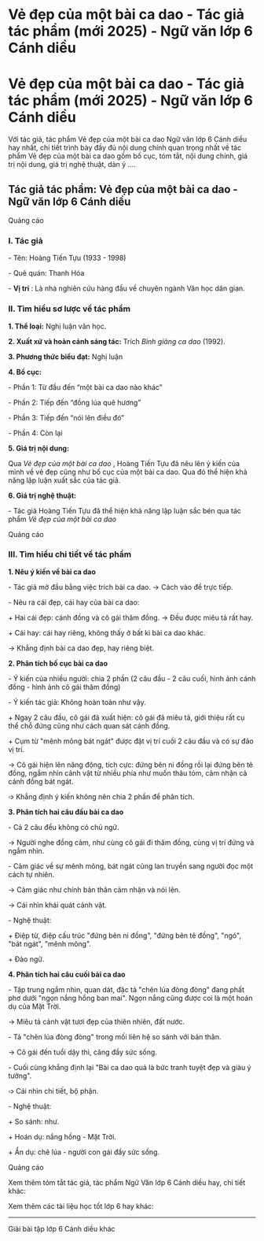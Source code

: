 # Vẻ đẹp của một bài ca dao - Tác giả tác phẩm (mới 2025) - Ngữ văn lớp 6 Cánh diều

# Vẻ đẹp của một bài ca dao - Tác giả tác phẩm (mới 2025) - Ngữ văn lớp 6 Cánh diều

Với tác giả, tác phẩm Vẻ đẹp của một bài ca dao Ngữ văn lớp 6 Cánh diều hay nhất, chi tiết trình bày đầy đủ nội dung chính quan trọng nhất về tác phẩm Vẻ đẹp của một bài ca dao gồm bố cục, tóm tắt, nội dung chính, giá trị nội dung, giá trị nghệ thuật, dàn ý ....

## Tác giả tác phẩm: Vẻ đẹp của một bài ca dao - Ngữ văn lớp 6 Cánh diều

Quảng cáo

### **I. Tác giả**

\- Tên: Hoàng Tiến Tựu (1933 - 1998)

\- Quê quán: Thanh Hóa

\- **Vị trí** : Là nhà nghiên cứu hàng đầu về chuyên ngành Văn học dân gian.

### **II. Tìm hiểu sơ lược về tác phẩm**

**1\. Thể loại:** Nghị luận văn học.

**2\. Xuất xứ và hoàn cảnh sáng tác:** Trích _Bình giảng ca dao_ (1992).

**3\. Phương thức biểu đạt:** Nghị luận

**4\. Bố cục:**

\- Phần 1: Từ đầu đến “một bài ca dao nào khác”

\- Phần 2: Tiếp đến “đồng lúa quê hương”

\- Phần 3: Tiếp đến “nói lên điều đó”

\- Phần 4: Còn lại

**5\. Giá trị nội dung:**

Qua _Vẻ đẹp của một bài ca dao_ , Hoàng Tiến Tựu đã nêu lên ý kiến của mình về vẻ đẹp cũng như bố cục của một bài ca dao. Qua đó thể hiện khả năng lập luận xuất sắc của tác giả.

**6\. Giá trị nghệ thuật:**

\- Tác giả Hoàng Tiến Tựu đã thể hiện khả năng lập luận sắc bén qua tác phẩm _Vẻ đẹp của một bài ca dao_

Quảng cáo

### **III. Tìm hiểu chi tiết về tác phẩm**

**1\. Nêu ý kiến về bài ca dao**

\- Tác giả mở đầu bằng việc trích bài ca dao. → Cách vào đề trực tiếp.

\- Nêu ra cái đẹp, cái hay của bài ca dao:

\+ Hai cái đẹp: cánh đồng và cô gái thăm đồng. → Đều được miêu tả rất hay.

\+ Cái hay: cái hay riêng, không thấy ở bất kì bài ca dao khác.

→ Khẳng định bài ca dao đẹp, hay riêng biệt.

**2\. Phân tích bố cục bài ca dao**

\- Ý kiến của nhiều người: chia 2 phần (2 câu đầu - 2 câu cuối, hình ảnh cánh đồng - hình ảnh cô gái thăm đồng)

\- Ý kiến tác giả: Không hoàn toàn như vậy.

\+ Ngay 2 câu đầu, cô gái đã xuất hiện: cô gái đã miêu tả, giới thiệu rất cụ thể chỗ đứng cũng như cách quan sát cánh đồng.

\+ Cụm từ "mênh mông bát ngát" được đặt vị trí cuối 2 câu đầu và có sự đảo vị trí.

→ Cô gái hiện lên năng động, tích cực: đứng bên ni đồng rồi lại đứng bên tê đồng, ngắm nhìn cảnh vật từ nhiều phía như muốn thâu tóm, cảm nhận cả cánh đồng bát ngát.

➩ Khẳng định ý kiến không nên chia 2 phần để phân tích.

**3\. Phân tích hai câu đầu bài ca dao**

\- Cả 2 câu đều không có chủ ngữ. 

→ Người nghe đồng cảm, như cùng cô gái đi thăm đồng, cùng vị trí đứng và ngắm nhìn.

\- Cảm giác về sự mênh mông, bát ngát cũng lan truyền sang người đọc một cách tự nhiên.

→ Cảm giác như chính bản thân cảm nhận và nói lên.

→ Cái nhìn khái quát cảnh vật.

\- Nghệ thuật:

\+ Điệp từ, điệp cấu trúc "đứng bên ni đồng", "đứng bên tê đồng", "ngó", "bát ngát", "mênh mông".

\+ Đảo ngữ.

**4\. Phân tích hai câu cuối bài ca dao**

\- Tập trung ngắm nhìn, quan dát, đặc tả "chẽn lúa đòng đòng" đang phất phơ dưới "ngọn nắng hồng ban mai". Ngọn nắng cũng được coi là một hoán dụ của Mặt Trời.

→ Miêu tả cảnh vật tươi đẹp của thiên nhiên, đất nước.

\- Tả "chẽn lúa đòng đòng" trong mối liên hệ so sánh với bản thân.

→ Cô gái đến tuổi dậy thì, căng đầy sức sống.

\- Cuối cùng khẳng định lại "Bài ca dao quả là bức tranh tuyệt đẹp và giàu ý tưởng".

➩ Cái nhìn chi tiết, bộ phận.

\- Nghệ thuật:

\+ So sánh: như.

\+ Hoán dụ: nắng hồng - Mặt Trời.

\+ Ẩn dụ: chẽ lúa - người con gái đầy sức sống.

Quảng cáo

Xem thêm tóm tắt tác giả, tác phẩm Ngữ Văn lớp 6 Cánh diều hay, chi tiết khác:

Xem thêm các tài liệu học tốt lớp 6 hay khác:

* * *

Giải bài tập lớp 6 Cánh diều khác
